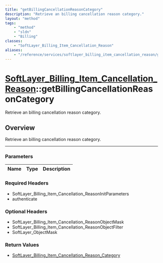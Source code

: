 ```yaml
---
title: "getBillingCancellationReasonCategory"
description: "Retrieve an billing cancellation reason category."
layout: "method"
tags:
    - "method"
    - "sldn"
    - "Billing"
classes:
    - "SoftLayer_Billing_Item_Cancellation_Reason"
aliases:
    - "/reference/services/softlayer_billing_item_cancellation_reason/getBillingCancellationReasonCategory"
---
```

# [SoftLayer_Billing_Item_Cancellation_Reason](/reference/services/SoftLayer_Billing_Item_Cancellation_Reason)::getBillingCancellationReasonCategory


Retrieve an billing cancellation reason category.


## Overview 
Retrieve an billing cancellation reason category.

-----

### Parameters 
|Name | Type | Description |
| --- | --- | --- |


### Required Headers
* SoftLayer_Billing_Item_Cancellation_ReasonInitParameters
* authenticate


### Optional Headers
* SoftLayer_Billing_Item_Cancellation_ReasonObjectMask
* SoftLayer_Billing_Item_Cancellation_ReasonObjectFilter
* SoftLayer_ObjectMask

### Return Values
* <a href='/reference/datatypes/SoftLayer_Billing_Item_Cancellation_Reason_Category'>SoftLayer_Billing_Item_Cancellation_Reason_Category </a>




